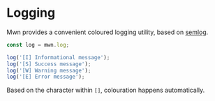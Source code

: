 # Logging

Mwn provides a convenient coloured logging utility, based on [semlog](https://npmjs.com/package/semlog).

```js
const log = mwn.log;

log('[I] Informational message');
log('[S] Success message');
log('[W] Warning message');
log('[E] Error message');
```

Based on the character within `[]`, colouration happens automatically. 
